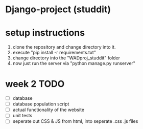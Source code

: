 # Django-project (studdit)

# setup instructions
1. clone the repository and change directory into it.
2. execute "pip install -r requirements.txt"
3. change directory into the "WADproj_studdit" folder
4. now just run the server via "python manage.py runserver"


# week 2 TODO
- [ ] database
- [ ] database population script
- [ ] actual functionality of the website
- [ ] unit tests
- [ ] seperate out CSS & JS from html, into seperate .css .js files
